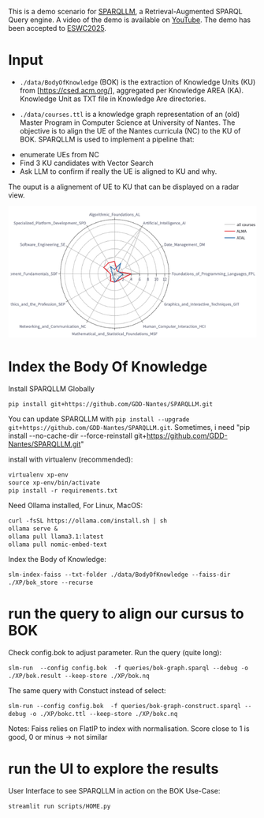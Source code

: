 
This is a demo scenario for [SPARQLLM](https://github.com/GDD-Nantes/SPARQLLM), a Retrieval-Augmented SPARQL Query engine. A video of the demo is available on [YouTube](https://www.youtube.com/watch?v=Oob2ci2TsGE). The demo has been accepted to [ESWC2025](https://2025.eswc-conferences.org/).


# Input

* `./data/BodyOfKnowledge` (BOK) is the extraction of Knowledge Units (KU) from [https://csed.acm.org/], aggregated per Knowledge AREA (KA). Knowledge Unit as TXT file in Knowledge Are directories.

* `./data/courses.ttl` is a knowledge graph representation of an (old) Master Program in Computer Science at University of Nantes. The objective is to align the UE of the Nantes curricula (NC) to the KU of BOK.
SPARQLLM is used to implement a pipeline that:
- enumerate UEs from NC
- Find 3 KU candidates with Vector Search
- Ask LLM to confirm if really the UE is aligned to KU and why. 

The ouput is a alignement of UE to KU that can be displayed on a radar view.

![BOK Radar](scripts/BOK-Radar.png)

# Index the Body Of Knowledge 

Install SPARQLLM Globally 

```
pip install git+https://github.com/GDD-Nantes/SPARQLLM.git
```
You can update SPARQLLM with `pip install --upgrade git+https://github.com/GDD-Nantes/SPARQLLM.git`.
Sometimes, i need "pip install --no-cache-dir --force-reinstall git+https://github.com/GDD-Nantes/SPARQLLM.git"

install with virtualenv (recommended):
```
virtualenv xp-env
source xp-env/bin/activate
pip install -r requirements.txt
```

Need Ollama installed, For Linux, MacOS:
```
curl -fsSL https://ollama.com/install.sh | sh
ollama serve &
ollama pull llama3.1:latest
ollama pull nomic-embed-text
```

Index the Body of Knowledge:
```
slm-index-faiss --txt-folder ./data/BodyOfKnowledge --faiss-dir ./XP/bok_store --recurse 
```

# run the query to align our cursus to BOK

Check config.bok to adjust parameter. Run the query (quite long):
```
slm-run  --config config.bok  -f queries/bok-graph.sparql --debug -o ./XP/bok.result --keep-store ./XP/bok.nq 
```

The same query with Constuct instead of select:
```
slm-run --config config.bok  -f queries/bok-graph-construct.sparql --debug -o ./XP/bokc.ttl --keep-store ./XP/bokc.nq
```

Notes: 
Faiss relies on  FlatIP to index with  normalisation. Score close to 1 is good, 0 or minus -> not similar

# run the UI to explore the results

User Interface to see SPARQLLM in action on the BOK Use-Case:
```
streamlit run scripts/HOME.py
```


